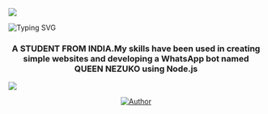 <a><img src='https://i.imgur.com/LyHic3i.gif'/></a>

![Typing SVG](https://readme-typing-svg.demolab.com?font=Ribeye&size=50&pause=1000&color=3F00FF&center=true&width=900&height=100&lines=ITZ%20ME;%20ITZ-ME%20GOD%20ZENITSU)
<h3 align="center">A STUDENT FROM INDIA.My skills have been used in creating simple websites and developing a WhatsApp bot named QUEEN NEZUKO using Node.js</h3>

<a><img src='https://i.imgur.com/LyHic3i.gif'/></a>

<p align="center">
<a href="https://github.com/godzenitsu"><img title="Author" src="https://img.shields.io/badge/AUTHOR-GOD ZENITSU-black.svg?style=for-the-badge&logo=github"></a>
